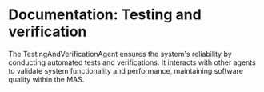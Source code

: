 # Documentation: Testing and verification

The TestingAndVerificationAgent ensures the system's reliability by conducting automated tests and verifications. It interacts with other agents to validate system functionality and performance, maintaining software quality within the MAS.